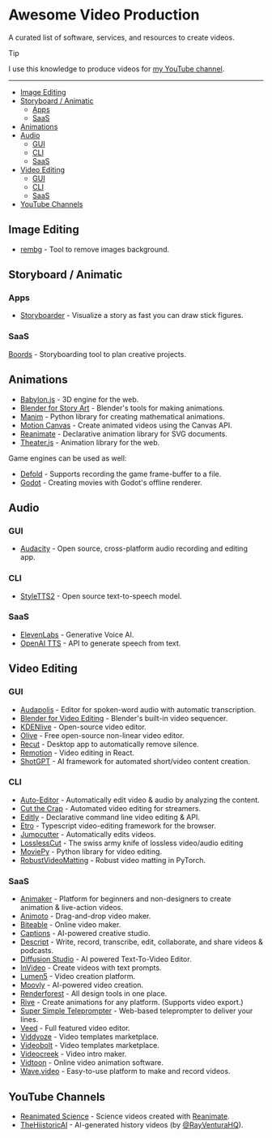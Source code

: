 # Awesome Video Production

A curated list of software, services, and resources to create videos.

> [!TIP]
> I use this knowledge to produce videos for
> [my YouTube channel](https://www.youtube.com/@ad-si).

---

<!-- toc -->

- [Image Editing](#image-editing)
- [Storyboard / Animatic](#storyboard--animatic)
  - [Apps](#apps)
  - [SaaS](#saas)
- [Animations](#animations)
- [Audio](#audio)
  - [GUI](#gui)
  - [CLI](#cli)
  - [SaaS](#saas-1)
- [Video Editing](#video-editing)
  - [GUI](#gui-1)
  - [CLI](#cli-1)
  - [SaaS](#saas-2)
- [YouTube Channels](#youtube-channels)

<!-- tocstop -->


## Image Editing

- [rembg] - Tool to remove images background.

[rembg]: https://github.com/danielgatis/rembg


## Storyboard / Animatic

### Apps

- [Storyboarder] - Visualize a story as fast you can draw stick figures.

[Storyboarder]: https://github.com/wonderunit/storyboarder


### SaaS

[Boords] - Storyboarding tool to plan creative projects.

[Boords]: https://boords.com


## Animations

- [Babylon.js] - 3D engine for the web.
- [Blender for Story Art] - Blender's tools for making animations.
- [Manim] - Python library for creating mathematical animations.
- [Motion Canvas] - Create animated videos using the Canvas API.
- [Reanimate] - Declarative animation library for SVG documents.
- [Theater.js] - Animation library for the web.

[Babylon.js]: https://www.babylonjs.com
[Blender for Story Art]: https://www.blender.org/features/story-artist/
[Manim]: https://www.manim.community
[Motion Canvas]: https://motioncanvas.io
[Reanimate]: https://reanimate.github.io
[Theater.js]: https://www.theatrejs.com

Game engines can be used as well:

- [Defold] - Supports recording the game frame-buffer to a file.
- [Godot] - Creating movies with Godot's offline renderer.

[Defold]: https://defold.com/ref/stable/sys/#start_record
[Godot]: https://docs.godotengine.org/en/stable/tutorials/animation/creating_movies.html


## Audio

### GUI

- [Audacity] - Open source, cross-platform audio recording and editing app.

[Audacity]: https://www.audacityteam.org


### CLI

- [StyleTTS2] - Open source text-to-speech model.

[StyleTTS2]: https://github.com/yl4579/StyleTTS2


### SaaS

- [ElevenLabs] - Generative Voice AI.
- [OpenAI TTS] - API to generate speech from text.

[ElevenLabs]: https://elevenlabs.io
[OpenAI TTS]: https://platform.openai.com/docs/guides/text-to-speech


## Video Editing

### GUI

- [Audapolis] - Editor for spoken-word audio with automatic transcription.
- [Blender for Video Editing] - Blender's built-in video sequencer.
- [KDENlive] - Open-source video editor.
- [Olive] - Free open-source non-linear video editor.
- [Recut] - Desktop app to automatically remove silence.
- [Remotion] - Video editing in React.
- [ShotGPT] - AI framework for automated short/video content creation.

[Audapolis]: https://github.com/bugbakery/audapolis
[Blender for Video Editing]: https://www.blender.org/features/video-editing/
[KDENlive]: https://kdenlive.org/en/
[Olive]: https://github.com/olive-editor/olive
[Recut]: https://getrecut.com/
[Remotion]: https://www.remotion.dev
[ShotGPT]: https://shortgpt.ai


### CLI

- [Auto-Editor] - Automatically edit video & audio by analyzing the content.
- [Cut the Crap] - Automated video editing for streamers.
- [Editly] - Declarative command line video editing & API.
- [Etro] - Typescript video-editing framework for the browser.
- [Jumpcutter] - Automatically edits videos.
- [LosslessCut] - The swiss army knife of lossless video/audio editing
- [MoviePy] - Python library for video editing.
- [RobustVideoMatting] - Robust video matting in PyTorch.

[Auto-Editor]: https://github.com/WyattBlue/auto-editor
[Cut the Crap]: https://github.com/jappeace/cut-the-crap
[Editly]: https://github.com/mifi/editly
[Etro]: https://github.com/etro-js/etro
[Jumpcutter]: https://github.com/carykh/jumpcutter
[LosslessCut]: https://github.com/mifi/lossless-cut
[MoviePy]: https://github.com/Zulko/moviepy
[RobustVideoMatting]: https://github.com/PeterL1n/RobustVideoMatting


### SaaS

- [Animaker] - Platform for beginners and non-designers
    to create animation & live-action videos.
- [Animoto] - Drag-and-drop video maker.
- [Biteable] - Online video maker.
- [Captions] - AI-powered creative studio.
- [Descript] - Write, record, transcribe, edit, collaborate,
    and share videos & podcasts.
- [Diffusion Studio] - AI powered Text-To-Video Editor.
- [InVideo] - Create videos with text prompts.
- [Lumen5] - Video creation platform.
- [Moovly] - AI-powered video creation.
- [Renderforest] - All design tools in one place.
- [Rive] - Create animations for any platform. (Supports video export.)
- [Super Simple Teleprompter] - Web-based teleprompter to deliver your lines.
- [Veed] - Full featured video editor.
- [Viddyoze] - Video templates marketplace.
- [Videobolt] - Video templates marketplace.
- [Videocreek] - Video intro maker.
- [Vidtoon] - Online video animation software.
- [Wave.video] - Easy-to-use platform to make and record videos.

[Animaker]: https://www.animaker.com
[Animoto]: https://animoto.com
[Biteable]: https://biteable.com
[Captions]: https://www.captions.ai/
[Descript]: https://www.descript.com
[Diffusion Studio]: https://diffusion.studio/
[InVideo]: https://invideo.io
[Lumen5]: https://lumen5.com
[Magisto]: https://www.magisto.com
[Moovly]: https://www.moovly.com
[Renderforest]: https://www.renderforest.com
[Rive]: https://help.rive.app/editor/exporting#exporting-video-cloud-render
[Super Simple Teleprompter]: https://getrecut.com/teleprompter/
[Shakr]: https://www.shakr.com
[Veed]: https://www.veed.io
[Viddyoze]: https://viddyoze.com
[Videobolt]: https://videobolt.net
[Videocreek]: https://videocreek.com
[Vidtoon]: https://vidtoon.com
[Wave.video]: https://wave.video


## YouTube Channels

- [Reanimated Science] - Science videos created with [Reanimate].
- [TheHiistoricAI] - AI-generated history videos (by [@RayVenturaHQ]).

[Reanimated Science]: https://www.youtube.com/channel/UCbZujyI7i6JbI-I0shPvDgg
[TheHiistoricAI]: https://www.youtube.com/@TheHiistoricAI
[@RayVenturaHQ]: https://twitter.com/RayVenturaHQ
